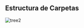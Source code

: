 ## Estructura de Carpetas 



![tree2](https://github.com/user-attachments/assets/caf93e52-9272-46cf-a003-cc5d5eb26ca1)
